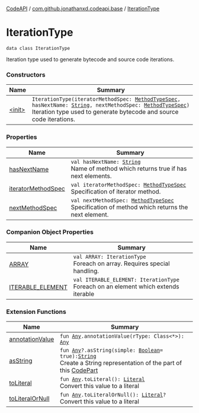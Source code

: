 [CodeAPI](../../index.md) / [com.github.jonathanxd.codeapi.base](../index.md) / [IterationType](.)

# IterationType

`data class IterationType`

Iteration type used to generate bytecode and source code iterations.

### Constructors

| Name | Summary |
|---|---|
| [&lt;init&gt;](-init-.md) | `IterationType(iteratorMethodSpec: `[`MethodTypeSpec`](../../com.github.jonathanxd.codeapi.common/-method-type-spec/index.md)`, hasNextName: `[`String`](https://kotlinlang.org/api/latest/jvm/stdlib/kotlin/-string/index.html)`, nextMethodSpec: `[`MethodTypeSpec`](../../com.github.jonathanxd.codeapi.common/-method-type-spec/index.md)`)`<br>Iteration type used to generate bytecode and source code iterations. |

### Properties

| Name | Summary |
|---|---|
| [hasNextName](has-next-name.md) | `val hasNextName: `[`String`](https://kotlinlang.org/api/latest/jvm/stdlib/kotlin/-string/index.html)<br>Name of method which returns true if has next elements. |
| [iteratorMethodSpec](iterator-method-spec.md) | `val iteratorMethodSpec: `[`MethodTypeSpec`](../../com.github.jonathanxd.codeapi.common/-method-type-spec/index.md)<br>Specification of iterator method. |
| [nextMethodSpec](next-method-spec.md) | `val nextMethodSpec: `[`MethodTypeSpec`](../../com.github.jonathanxd.codeapi.common/-method-type-spec/index.md)<br>Specification of method which returns the next element. |

### Companion Object Properties

| Name | Summary |
|---|---|
| [ARRAY](-a-r-r-a-y.md) | `val ARRAY: IterationType`<br>Foreach on array. Requires special handling. |
| [ITERABLE_ELEMENT](-i-t-e-r-a-b-l-e_-e-l-e-m-e-n-t.md) | `val ITERABLE_ELEMENT: IterationType`<br>Foreach on an element which extends iterable |

### Extension Functions

| Name | Summary |
|---|---|
| [annotationValue](../../com.github.jonathanxd.codeapi.util.conversion/kotlin.-any/annotation-value.md) | `fun `[`Any`](https://kotlinlang.org/api/latest/jvm/stdlib/kotlin/-any/index.html)`.annotationValue(rType: Class<*>): `[`Any`](https://kotlinlang.org/api/latest/jvm/stdlib/kotlin/-any/index.html) |
| [asString](../../com.github.jonathanxd.codeapi.util/kotlin.-any/as-string.md) | `fun `[`Any`](https://kotlinlang.org/api/latest/jvm/stdlib/kotlin/-any/index.html)`?.asString(simple: `[`Boolean`](https://kotlinlang.org/api/latest/jvm/stdlib/kotlin/-boolean/index.html)` = true): `[`String`](https://kotlinlang.org/api/latest/jvm/stdlib/kotlin/-string/index.html)<br>Create a String representation of the part of this [CodePart](../../com.github.jonathanxd.codeapi/-code-part/index.md) |
| [toLiteral](../../com.github.jonathanxd.codeapi.util.conversion/kotlin.-any/to-literal.md) | `fun `[`Any`](https://kotlinlang.org/api/latest/jvm/stdlib/kotlin/-any/index.html)`.toLiteral(): `[`Literal`](../../com.github.jonathanxd.codeapi.literal/-literal/index.md)<br>Convert this value to a literal |
| [toLiteralOrNull](../../com.github.jonathanxd.codeapi.util.conversion/kotlin.-any/to-literal-or-null.md) | `fun `[`Any`](https://kotlinlang.org/api/latest/jvm/stdlib/kotlin/-any/index.html)`.toLiteralOrNull(): `[`Literal`](../../com.github.jonathanxd.codeapi.literal/-literal/index.md)`?`<br>Convert this value to a literal |
